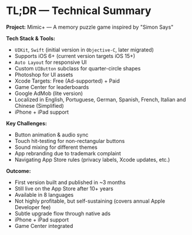 # TL;DR — Technical Summary

**Project:** Mimic+ — A memory puzzle game inspired by "Simon Says"

**Tech Stack & Tools:**
- `UIKit`, `Swift` (initial version in `Objective-C`, later migrated)
- Supports iOS 6+ (current version targets iOS 15+) 
- `Auto Layout` for responsive UI
- Custom `UIButton` subclass for quarter-circle shapes  
- Photoshop for UI assets  
- Xcode Targets: Free (Ad-supported) + Paid  
- Game Center for leaderboards  
- Google AdMob (lite version)  
- Localized in English, Portuguese, German, Spanish, French, Italian and Chinese (Simplified)
- iPhone + iPad support

**Key Challenges:**
- Button animation & audio sync  
- Touch hit-testing for non-rectangular buttons  
- Sound mixing for different themes  
- App rebranding due to trademark complaint  
- Navigating App Store rules (privacy labels, Xcode updates, etc.)

**Outcome:**
- First version built and published in ~3 months
- Still live on the App Store after 10+ years  
- Available in 8 languages 
- Not highly profitable, but self-sustaining (covers annual Apple Developer fee)  
- Subtle upgrade flow through native ads
- iPhone + iPad support
- Game Center integrated
